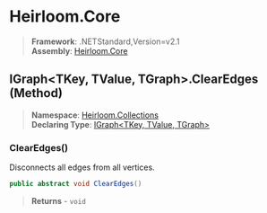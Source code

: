 # Heirloom.Core

> **Framework**: .NETStandard,Version=v2.1  
> **Assembly**: [Heirloom.Core][0]

## IGraph\<TKey, TValue, TGraph>.ClearEdges (Method)

> **Namespace**: [Heirloom.Collections][0]  
> **Declaring Type**: [IGraph\<TKey, TValue, TGraph>][1]

### ClearEdges()

Disconnects all edges from all vertices.

```cs
public abstract void ClearEdges()
```

> **Returns** - `void`

[0]: ../../../Heirloom.Core.md
[1]: ../IGraph[TKey,TValue,TGraph].md
